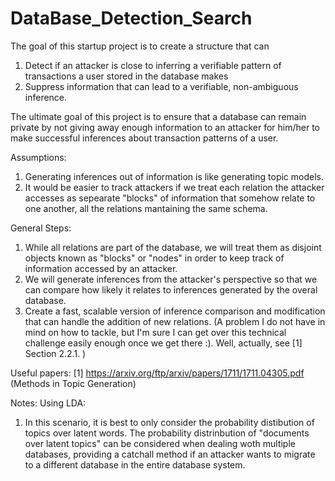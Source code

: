 # DataBase_Detection_Search

The goal of this startup project is to create a structure that can 
  1. Detect if an attacker is close to inferring a verifiable pattern of transactions a user stored in the database makes
  2. Suppress information that can lead to a verifiable, non-ambiguous inference.
  
The ultimate goal of this project is to ensure that a database can remain private by not giving away enough information to an attacker for him/her to make successful inferences about transaction patterns of a user. 

Assumptions:
  1. Generating inferences out of information is like generating topic models.
  2. It would be easier to track attackers if we treat each relation the attacker accesses as sepearate "blocks" of information that somehow relate to one another, all the relations mantaining the same schema. 

General Steps:
  1. While all relations are part of the database, we will treat them as disjoint objects known as "blocks" or "nodes" in order to keep track of information accessed by an attacker.
  2. We will generate inferences from the attacker's perspective so that we can compare how likely it relates to inferences generated by the overal database.
  3. Create a fast, scalable version of inference comparison and modification that can handle the addition of new relations. (A problem I do not have in mind on how to tackle, but I'm sure I can get over this technical challenge easily enough once we get there :). Well, actually, see [1] Section 2.2.1. )
  
Useful papers:
  [1] https://arxiv.org/ftp/arxiv/papers/1711/1711.04305.pdf (Methods in Topic Generation)

Notes:
Using LDA:
1. In this scenario, it is best to only consider the probability distibution of topics over latent words. The probability distrinbution of "documents over latent topics" can be considered when dealing woth multiple databases, providing a catchall method if an attacker wants to migrate to a different database in the entire database system.
